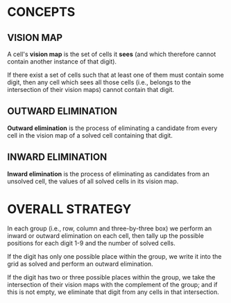 # CONCEPTS

## VISION MAP

A cell's **vision map** is the set of cells it **sees**  (and which
therefore cannot contain another instance of that digit).

If there exist a set of cells such that at least one of them must contain
some digit, then any cell which sees all those cells  (i.e., belongs to
the intersection of their vision maps)  cannot contain that digit.

## OUTWARD ELIMINATION

**Outward elimination** is the process of eliminating a candidate from
every cell in the vision map of a solved cell containing that digit.

## INWARD ELIMINATION

**Inward elimination** is the process of eliminating as candidates from
an unsolved cell, the values of all solved cells in its vision map.

# OVERALL STRATEGY

In each group  (i.e., row, column and three-by-three box)  we perform an
inward or outward elimination on each cell, then tally up the possible
positions for each digit 1-9 and the number of solved cells.

If the digit has only one possible place within the group, we write it
into the grid as solved and perform an outward elimination.

If the digit has two or three possible places within the group, we take
the intersection of their vision maps with the complement of the group;
and if this is not empty, we eliminate that digit from any cells in that
intersection.
